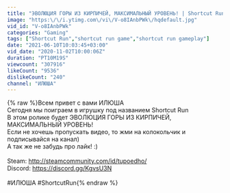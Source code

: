```yaml
---
title: "ЭВОЛЮЦИЯ ГОРЫ ИЗ КИРПИЧЕЙ, МАКСИМАЛЬНЫЙ УРОВЕНЬ! | Shortcut Run"
image: "https:\/\/i.ytimg.com\/vi\/V-o8IAnbPWk\/hqdefault.jpg"
vid_id: "V-o8IAnbPWk"
categories: "Gaming"
tags: ["Shortcut Run","shortcut run game","shortcut run gameplay"]
date: "2021-06-10T10:03:45+03:00"
vid_date: "2020-11-02T10:00:06Z"
duration: "PT10M19S"
viewcount: "307916"
likeCount: "9536"
dislikeCount: "240"
channel: "ИЛЮША"
---
```

{% raw %}Всем привет с вами ИЛЮША <br />Сегодня мы поиграем в игрушку под названием Shortcut Run<br />В этом ролике будет ЭВОЛЮЦИЯ ГОРЫ ИЗ КИРПИЧЕЙ, МАКСИМАЛЬНЫЙ УРОВЕНЬ!<br />Если не хочешь пропускать видео, то жми на колокольчик и подписывайся на канал)<br />А так же не забудь про лайк! :)<br /><br />Steam: <a rel="nofollow" target="blank" href="http://steamcommunity.com/id/tupoedho/">http://steamcommunity.com/id/tupoedho/</a><br />Discord: <a rel="nofollow" target="blank" href="https://discord.gg/KgvsU3N">https://discord.gg/KgvsU3N</a><br /><br />#ИЛЮША #ShortcutRun{% endraw %}
